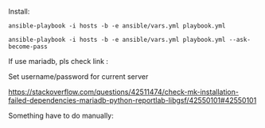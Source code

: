 Install: 
 



`ansible-playbook -i hosts -b -e ansible/vars.yml playbook.yml`

`ansible-playbook -i hosts -b -e ansible/vars.yml playbook.yml --ask-become-pass`





If use mariadb, pls check link :

 Set username/password for current server

 https://stackoverflow.com/questions/42511474/check-mk-installation-failed-dependencies-mariadb-python-reportlab-libgsf/42550101#42550101





Something have to do manually: 